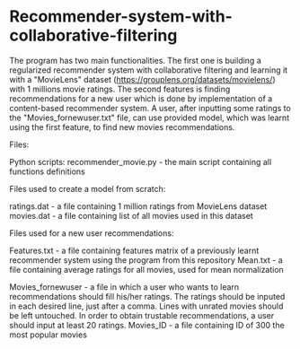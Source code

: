 # Recommender-system-with-collaborative-filtering
The program has two main functionalities. The first one is building a regularized recommender system with collaborative filtering and learning it with a "MovieLens" dataset (https://grouplens.org/datasets/movielens/) with 1 millions movie ratings. The second features is finding recommendations for a new user which is done by implementation of a content-based recommender system. A user, after inputting some ratings to the "Movies_fornewuser.txt" file, can use provided model, which was learnt using the first feature, to find new movies recommendations.


Files:

Python scripts:
recommender_movie.py - the main script containing all functions definitions 


Files used to create a model from scratch:

ratings.dat - a file containing 1 million ratings from MovieLens dataset
movies.dat - a file containing list of all movies used in this dataset


Files used for a new user recommendations:

Features.txt - a file containing features matrix of a previously learnt recommender system using the program from this repository
Mean.txt - a file containing average ratings for all movies, used for mean normalization

Movies_fornewuser - a file in which a user who wants to learn recommendations should fill his/her ratings. The ratings should be inputed in each desired line, just after a comma. Lines with unrated movies should be left untouched. In order to obtain trustable recommendations, a user should input at least 20 ratings.
Movies_ID - a file containing ID of 300 the most popular movies
